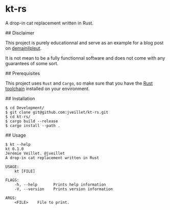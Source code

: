 # kt-rs

A drop-in cat replacement written in Rust.

## Disclaimer

This project is purely educationnal and serve as an example for a blog post on [demainilpleut](https://www.demainilpleut.fr/).

It is not mean to be a fully functionnal software and does not come with any guarantees of some sort.

## Prerequisites

This project uses `Rust` and `Cargo`, so make sure that you have the [Rust toolchain](https://rustup.rs/) installed on your environment.

## Installation

```
$ cd Development/
$ git clone git@github.com:jveillet/kt-rs.git
$ cd kt-rs/
$ cargo build --release
$ cargo install --path .
```

## Usage

```
$ kt --help
kt 0.1.0
Jérémie Veillet. @jveillet
A drop-in cat replacement written in Rust

USAGE:
    kt [FILE]

FLAGS:
    -h, --help       Prints help information
    -V, --version    Prints version information

ARGS:
    <FILE>    File to print.
```